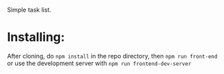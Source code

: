 Simple task list.

# Installing: 

After cloning, do `npm install` in the repo directory, then `npm run
front-end` or use the development server with `npm run
frontend-dev-server`
